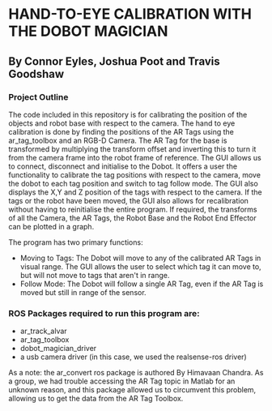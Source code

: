 # HAND-TO-EYE CALIBRATION WITH THE DOBOT MAGICIAN


## By Connor Eyles, Joshua Poot and Travis Goodshaw


### Project Outline
The code included in this repository is for calibrating the position of the objects and robot base with respect to the camera. 
The hand to eye calibration is done by finding the positions of the AR Tags using the ar_tag_toolbox and an RGB-D Camera.
The AR Tag for the base is transformed by multiplying the transform offset and inverting this to turn it from the camera frame into the robot frame of reference.
The GUI allows us to connect, disconnect and initialise to the Dobot. It offers a user the functionality to calibrate the tag positions with respect to the camera, move the dobot to each tag position and switch to tag follow mode. The GUI also displays the X,Y and Z position of the tags with respect to the camera. 
If the tags or the robot have been moved, the GUI also allows for recalibration without having to reinitialise the entire program.
If required, the transforms of all the Camera, the AR Tags, the Robot Base and the Robot End Effector can be plotted in a graph.

The program has two primary functions:

- Moving to Tags: The Dobot will move to any of the calibrated AR Tags in visual range. The GUI allows the user to select which tag it can move to, but will not move to tags that aren't in range.
- Follow Mode: The Dobot will follow a single AR Tag, even if the AR Tag is moved but still in range of the sensor.

### ROS Packages required to run this program are:

- ar_track_alvar
- ar_tag_toolbox
- dobot_magician_driver
- a usb camera driver (in this case, we used the realsense-ros driver)

As a note: the ar_convert ros package is authored By Himavaan Chandra. As a group, we had trouble accessing the AR Tag topic in Matlab for an unknown reason, and this package allowed us to circumvent this problem, allowing us to get the data from the AR Tag Toolbox.
